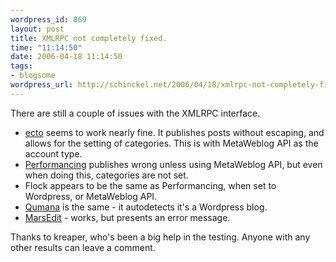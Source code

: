 ```yaml
--- 
wordpress_id: 869
layout: post
title: XMLRPC not completely fixed.
time: "11:14:50"
date: 2006-04-18 11:14:50
tags: 
- blogsome
wordpress_url: http://schinckel.net/2006/04/18/xmlrpc-not-completely-fixed/
---
```

There are still a couple of issues with the XMLRPC interface. 

  * [ecto][1] seems to work nearly fine. It publishes posts without escaping, and allows for the setting of categories. This is with MetaWeblog API as the account type.
  * [Performancing][2] publishes wrong unless using MetaWeblog API, but even when doing this, categories are not set.
  * Flock appears to be the same as Performancing, when set to Wordpress, or MetaWeblog API.
  * [Qumana][3] is the same - it autodetects it's a Wordpress blog.
  * [MarsEdit][4] - works, but presents an error message.

Thanks to kreaper, who's been a big help in the testing. Anyone with any other results can leave a comment. 

   [1]: http://ecto.kung-foo.tv/
   [2]: http://performancing.com
   [3]: http://www.qumana.com/download.htm
   [4]: http://ranchero.com/marsedit/

